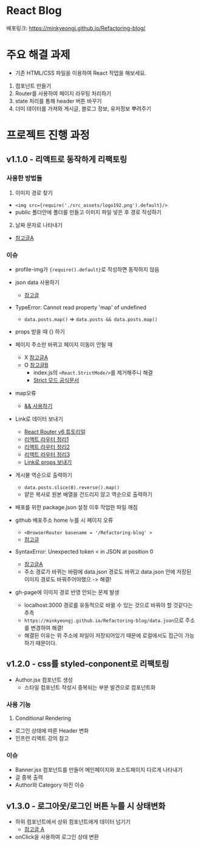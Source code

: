# React Blog

배포링크: https://minkyeongj.github.io/Refactoring-blog/

# 주요 해결 과제

- 기존 HTML/CSS 파일을 이용하여 React 작업을 해보세요.

1. 컴포넌트 만들기
2. Router를 사용하여 페이지 라우팅 처리하기
3. state 처리를 통해 header 버튼 바꾸기
4. 더미 데이터를 가져와 게시글, 블로그 정보, 유저정보 뿌려주기

# 프로젝트 진행 과정

## v1.1.0 - 리액트로 동작하게 리팩토링

### 사용한 방법들

1. 이미지 경로 찾기

- `<img src={require('./src_assets/logo192.png').default}/>`
- public 폴더안에 폴더를 만들고 이미지 파일 넣은 후 경로 작성하기

2. 날짜 문자로 나타내기

- [참고글A](https://mizzo-dev.tistory.com/entry/JavaScript%EB%82%A0%EC%A7%9C-Date-%ED%99%9C%EC%9A%A9%ED%95%B4%EC%84%9C-%EC%9A%94%EC%9D%BC-%EA%B5%AC%ED%95%98%EA%B8%B0)

### 이슈

- profile-img가 `{require().default}`로 작성하면 동작하지 않음
- json data 사용하기
  - [참고글](https://velog.io/@yyeonjju/TIL-React-%EC%95%84%EC%A3%BC-%EC%89%BD%EA%B2%8C-%EB%94%B0%EB%9D%BC%ED%95%98%EB%8A%94-Mock-Data-%ED%99%9C%EC%9A%A9%EB%B2%95)
- TypeError: Cannot read property 'map' of undefined
  - `data.posts.map()` => `data.posts && data.posts.map()`
- props 받을 때 {} 하기
- 페이지 주소만 바뀌고 페이지 이동이 안될 때
  - X [참고글A](https://goddaehee.tistory.com/m/305)
  - O [참고글B](https://velog.io/@jzizsuuz/React-React-Router-Dom-Link-%ED%81%B4%EB%A6%AD-%EC%8B%9C-%EC%9D%B4%EB%8F%99-%EC%9D%B4-%EC%95%88%EB%90%98%EB%8A%94-%EC%98%A4%EB%A5%98)
    - index.js의 `<React.StrictMode/>`를 제거해주니 해결
    - [Strict 모드 공식문서](https://ko.reactjs.org/docs/strict-mode.html)
- map오류
  - [&& 사용하기](https://velog.io/@dum6894/%EC%98%A4%EB%A5%98%ED%95%B4%EA%B2%B0-TypeError-Cannot-read-property-map-of-undefined)
- Link로 데이터 보내기
  - [React Router v6 튜토리얼](https://velog.io/@velopert/react-router-v6-tutorial)
  - [리액트 라우터 정리1](https://velog.io/@gytlr01/react-router-%EC%A0%95%EB%A6%AC)
  - [리액트 라우터 정리2](https://ventos06.tistory.com/7)
  - [리액트 라우터 정리3](https://gongbu-ing.tistory.com/44)
  - [Link로 props 보내기](https://velog.io/@sham/Router-Props-link%EB%A1%9C-%EC%A0%84%EB%8B%AC%ED%95%98%EB%8A%94-props)
- 게시물 역순으로 출력하기
  - `data.posts.slice(0).reverse().map()`
  - 얕은 복사로 원본 배열을 건드리지 않고 역순으로 출력하기
- 배포를 위한 package.json 설정 이후 작업한 파일 깨짐
- github 배포주소 home 누를 시 페이지 오류
  - `<BrowserRouter basename = '/Refactoring-blog' >`
  - [참고글](https://hallokay.tistory.com/entry/REACT-%EC%98%A4%EB%A5%98-%ED%95%B4%EA%B2%B0-gh-page-%EB%B0%B0%ED%8F%AC-%EA%B2%BD%EB%A1%9C-%EC%98%A4%EB%A5%98)
- SyntaxError: Unexpected token < in JSON at position 0
  - [참고글A](https://velog.io/@rain98/syntaxerror-unexpected-token-in-json-at-position-0-%EC%97%90%EB%9F%AC-%EC%98%A4%EB%A5%98-%ED%95%B4%EA%B2%B0-%EB%B0%A9%EB%B2%95)
  - 주소 경로가 바뀌는 바람에 data.json 경로도 바뀌고 data.json 안에 저장된 이미지 경로도 바꿔주어야했으 -> 해결!
- gh-page에 이미지 경로 반영 안되는 문제 발생

  - localhost:3000 경로를 유동적으로 바뀔 수 있는 것으로 바꿔야 할 것같다는 추측
  - `https://minkyeongj.github.io/Refactoring-blog/data.json`으로 주소를 변경하여 해결!
  - 해결된 이유는 위 주소에 파일이 저장되어있기 때문에 로컬에서도 접근이 가능하기 때문이다.

## v1.2.0 - css를 styled-conponent로 리팩토링

- Author.jsx 컴포넌트 생성
  - 스타일 컴포넌트 작성시 중복되는 부분 발견으로 컴포넌트화

### 사용 기능

1. Conditional Rendering

- 로그인 상태에 따른 Header 변화
- 인프런 리액트 강의 참고

### 이슈

- Banner.jsx 컴포넌트를 만들어 메인페이지와 포스트페이지 다르게 나타내기
- 글 중복 출력
- Author와 Category 마진 이슈

## v1.3.0 - 로그아웃/로그인 버튼 누를 시 상태변화

- 하위 컴포넌트에서 상위 컴포넌트에게 데이터 넘기기
  - [참고글 A](https://velog.io/@onezerokang/%ED%95%98%EC%9C%84-%EC%BB%B4%ED%8F%AC%EB%84%8C%ED%8A%B8%EA%B0%80-%EC%83%81%EC%9C%84-%EC%BB%B4%ED%8F%AC%EB%84%8C%ED%8A%B8%EB%A1%9C-%EA%B0%92%EC%9D%84-%EC%A0%84%EB%8B%AC%ED%95%98%EB%8A%94-%EB%B0%A9%EB%B2%95)
- onClick을 사용하여 로그인 상태 변환

